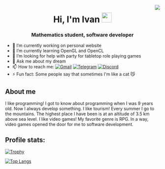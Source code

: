 <img src="https://komarev.com/ghpvc/?username=bit7eg" align="right"></img>
<h1 align="center">
  Hi, I'm Ivan
  <img src="https://github.com/blackcater/blackcater/raw/main/images/Hi.gif" height="32"/>
</h1>
<h3 align="center">Mathematics student, software developer</h3>

- 🔭 I’m currently working on personal website
- 🌱 I’m currently learning OpenGL and OpenCL
- 🤔 I’m looking for help with party for tabletop role playing games
- 💬 Ask me about my dream
- 📫 How to reach me: [![Gmail](https://img.shields.io/badge/Gmail-D14836?style=for-the-badge&logo=gmail&logoColor=white)](mailto:bit7eg@gmail.com) [![Telegram](https://img.shields.io/badge/Telegram-2CA5E0?style=for-the-badge&logo=telegram&logoColor=white)](https://t.me/Bit7egg) [![Discord](https://img.shields.io/badge/Discord-%235865F2.svg?style=for-the-badge&logo=discord&logoColor=white)](https://discordapp.com/users/375128346821918731)
- ⚡ Fun fact: Some people say that sometimes I'm like a cat 😼

## About me

I like programming! I got to know about programming when I was 9 years old. Now I always develop something. I like tourism! Every summer I go to the mountains. The highest place I have been is at an altitude of 3.5 km above sea level. I like video games! My favorite genre is RPG. In a way, video games opened the door for me to software development.

## Profile stats:

[![Trophy](https://github-profile-trophy.vercel.app/?username=bit7eg&rank=SECRET,SSS,SS,S,AAA,AA,A,B,C&theme=nord&column=-1&margin-w=5&margin-h=5)](https://github.com/ryo-ma/github-profile-trophy)

[![Top Langs](https://github-readme-stats.vercel.app/api/top-langs/?username=bit7eg&size_weight=0.5&count_weight=0.5&langs_count=6&layout=compact&theme=nord)](https://github.com/anuraghazra/github-readme-stats)
